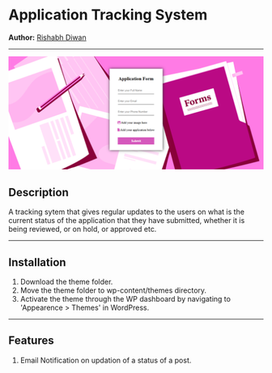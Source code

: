 # Application Tracking System

**Author:** [Rishabh Diwan](https://rishabhdiwan.netlify.app)  

---
![My image](assets/images/screenshot.png)

## Description

A tracking sytem that gives regular updates to the users on what is the current status of the application that they have submitted, whether it is being reviewed, or on hold, or approved etc.

---

## Installation

1. Download the theme folder.
2. Move the theme folder to wp-content/themes directory.
3. Activate the theme through the WP dashboard by navigating to 'Appearence > Themes' in WordPress.

---

## Features

1. Email Notification on updation of a status of a post.